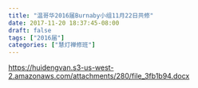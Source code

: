 ```yaml
---
title: "温哥华2016届Burnaby小组11月22日共修"
date: 2017-11-20 18:37:45-08:00
draft: false
tags: ["2016届"]
categories: ["慧灯禅修班"]
---
```

https://huidengvan.s3-us-west-2.amazonaws.com/attachments/280/file_3fb1b94.docx
